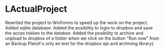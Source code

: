 # LActualProject
Rewrited the project to WinForms to speed up the work on the project.
Added sqlite database.
Added the posibility to login to dropbox and save the acces tokken to the databse.
Added the posibility to archive and unpload to dropbox of a folder when we click on the button "Run now" 
from an Backup Plan(it's only an test for the dropbox api and archiving library).
